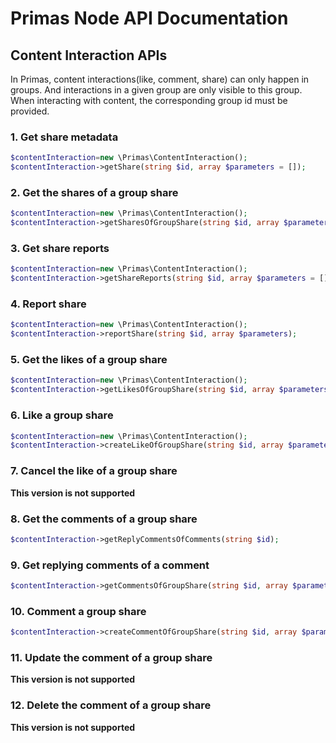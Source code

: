 # Primas Node API Documentation

## Content Interaction APIs
In Primas, content interactions(like, comment, share) can only happen
in groups. And interactions in a given group are only visible to this group.
When interacting with content, the corresponding group id must be provided.

### 1. Get share metadata
```php
$contentInteraction=new \Primas\ContentInteraction();
$contentInteraction->getShare(string $id, array $parameters = []);
```

### 2. Get the shares of a group share
```php
$contentInteraction=new \Primas\ContentInteraction();
$contentInteraction->getSharesOfGroupShare(string $id, array $parameters = []);
```

### 3. Get share reports

```php
$contentInteraction=new \Primas\ContentInteraction();
$contentInteraction->getShareReports(string $id, array $parameters = []);
```


### 4. Report share

```php
$contentInteraction=new \Primas\ContentInteraction();
$contentInteraction->reportShare(string $id, array $parameters);
```


### 5. Get the likes of a group share

```php
$contentInteraction=new \Primas\ContentInteraction();
$contentInteraction->getLikesOfGroupShare(string $id, array $parameters = []);
```



### 6. Like a group share

```php
$contentInteraction=new \Primas\ContentInteraction();
$contentInteraction->createLikeOfGroupShare(string $id, array $parameters);
```


### 7. Cancel the like of a group share

**This version is not supported**

### 8. Get the comments of a group share

```php
$contentInteraction->getReplyCommentsOfComments(string $id);
```


### 9. Get replying comments of a comment

```php
$contentInteraction->getCommentsOfGroupShare(string $id, array $parameters = []);
```


### 10. Comment a group share

```php
$contentInteraction->createCommentOfGroupShare(string $id, array $parameters);
```


### 11. Update the comment of a group share

**This version is not supported**


### 12. Delete the comment of a group share

**This version is not supported**